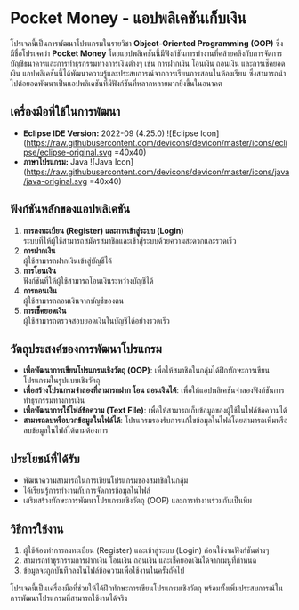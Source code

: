 # Pocket Money - แอปพลิเคชันเก็บเงิน

โปรเจคนี้เป็นการพัฒนาโปรแกรมในรายวิชา **Object-Oriented Programming (OOP)** ซึ่งมีชื่อโปรเจคว่า **Pocket Money** โดยแอปพลิเคชันนี้มีฟังก์ชันการทำงานที่คล้ายคลึงกับการจัดการบัญชีธนาคารและการทำธุรกรรมทางการเงินต่างๆ เช่น การฝากเงิน โอนเงิน ถอนเงิน และการเช็คยอดเงิน แอปพลิเคชันนี้ได้พัฒนาความรู้และประสบการณ์จากการเรียนการสอนในห้องเรียน ซึ่งสามารถนำไปต่อยอดพัฒนาเป็นแอปพลิเคชันที่มีฟังก์ชันที่หลากหลายมากยิ่งขึ้นในอนาคต

## เครื่องมือที่ใช้ในการพัฒนา
- **Eclipse IDE Version:** 2022-09 (4.25.0) ![Eclipse Icon](https://raw.githubusercontent.com/devicons/devicon/master/icons/eclipse/eclipse-original.svg =40x40)
- **ภาษาโปรแกรม:** Java ![Java Icon](https://raw.githubusercontent.com/devicons/devicon/master/icons/java/java-original.svg =40x40)



## ฟังก์ชันหลักของแอปพลิเคชัน
1. **การลงทะเบียน (Register) และการเข้าสู่ระบบ (Login)**  
   ระบบที่ให้ผู้ใช้สามารถสมัครสมาชิกและเข้าสู่ระบบด้วยความสะดวกและรวดเร็ว
2. **การฝากเงิน**  
   ผู้ใช้สามารถฝากเงินเข้าสู่บัญชีได้
3. **การโอนเงิน**  
   ฟังก์ชันที่ให้ผู้ใช้สามารถโอนเงินระหว่างบัญชีได้
4. **การถอนเงิน**  
   ผู้ใช้สามารถถอนเงินจากบัญชีของตน
5. **การเช็คยอดเงิน**  
   ผู้ใช้สามารถตรวจสอบยอดเงินในบัญชีได้อย่างรวดเร็ว

## วัตถุประสงค์ของการพัฒนาโปรแกรม
- **เพื่อพัฒนาการเขียนโปรแกรมเชิงวัตถุ (OOP)**: เพื่อให้สมาชิกในกลุ่มได้ฝึกทักษะการเขียนโปรแกรมในรูปแบบเชิงวัตถุ
- **เพื่อสร้างโปรแกรมจำลองที่สามารถฝาก โอน ถอนเงินได้**: เพื่อให้แอปพลิเคชันจำลองฟังก์ชันการทำธุรกรรมทางการเงิน
- **เพื่อพัฒนาการใช้ไฟล์ข้อความ (Text File)**: เพื่อให้สามารถเก็บข้อมูลของผู้ใช้ในไฟล์ข้อความได้
- **สามารถลบหรือบวกข้อมูลในไฟล์ได้**: โปรแกรมรองรับการแก้ไขข้อมูลในไฟล์โดยสามารถเพิ่มหรือลบข้อมูลในไฟล์ได้ตามต้องการ

## ประโยชน์ที่ได้รับ
- พัฒนาความสามารถในการเขียนโปรแกรมของสมาชิกในกลุ่ม
- ได้เรียนรู้การทำงานกับการจัดการข้อมูลในไฟล์
- เสริมสร้างทักษะการพัฒนาโปรแกรมเชิงวัตถุ (OOP) และการทำงานร่วมกันเป็นทีม

## วิธีการใช้งาน
1. ผู้ใช้ต้องทำการลงทะเบียน (Register) และเข้าสู่ระบบ (Login) ก่อนใช้งานฟังก์ชันต่างๆ
2. สามารถทำธุรกรรมการฝากเงิน โอนเงิน ถอนเงิน และเช็คยอดเงินได้จากเมนูที่กำหนด
3. ข้อมูลจะถูกบันทึกลงในไฟล์ข้อความเพื่อใช้งานในครั้งถัดไป

โปรเจคนี้เป็นเครื่องมือที่ช่วยให้ได้ฝึกทักษะการเขียนโปรแกรมเชิงวัตถุ พร้อมทั้งเพิ่มประสบการณ์ในการพัฒนาโปรแกรมที่สามารถใช้งานได้จริง
